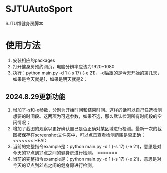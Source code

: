 # SJTUAutoSport
SJTU蹲健身房脚本

# 使用方法
1. 安装相应的packages
2. 打开健身房预约网页，电脑分辨率应该为1920*1080
3. 执行：python main.py -d 1 (-s 17) (-e 21)，-d后跟的是今天开始的第几天，如果是今天就是1，如果是明天就是2；

## 2024.8.29更新功能
1. 增加了-s和-e参数，分别为开始时间和结束时间。这样的话可以自己任选检测想要的时间段。这两项为可选参数，如果不选，那么默认检测所有时间段的空闲情况；
2. 增加了截图的观察以更好确认自己是否正确对某区域进行检测。最新一次的截图被保存在screenshot文件夹中，可以点击查看检测范围是否正确；
<<<<<<< HEAD
3. 当前的完整指令example是：python main.py -d 1 (-s 17) (-e 21)，意思是对今天的17点到21点之间的健身房进行检测。
=======
3. 当前的完整指令example是：python main.py -d 1 (-s 17) (-e 21)，意思是对今天的17点到21点之间的健身房进行检测。
